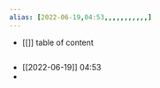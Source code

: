 ```yaml
---
alias: [2022-06-19,04:53,,,,,,,,,,,]
---
```

- [[]]
table of content
```toc
```

- [[2022-06-19]] 04:53
- 